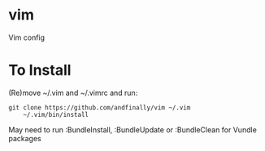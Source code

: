 # vim
Vim config

# To Install
(Re)move ~/.vim and ~/.vimrc and run:

    git clone https://github.com/andfinally/vim ~/.vim
	    ~/.vim/bin/install

May need to run :BundleInstall, :BundleUpdate or :BundleClean for Vundle packages
